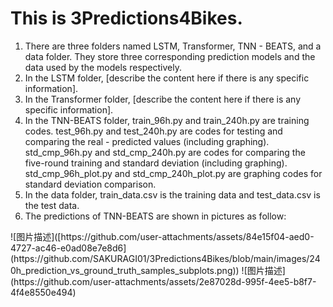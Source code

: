 # This is 3Predictions4Bikes.
<ol>
<li>There are three folders named LSTM, Transformer, TNN - BEATS, and a data folder. They store three corresponding prediction models and the data used by the models respectively.</li>
<li>In the LSTM folder, [describe the content here if there is any specific information].</li>
<li>In the Transformer folder, [describe the content here if there is any specific information].</li>
<li>In the TNN-BEATS folder, train_96h.py and train_240h.py are training codes. test_96h.py and test_240h.py are codes for testing and comparing the real - predicted values (including graphing). std_cmp_96h.py and std_cmp_240h.py are codes for comparing the five-round training and standard deviation (including graphing). std_cmp_96h_plot.py and std_cmp_240h_plot.py are graphing codes for standard deviation comparison.</li>
<li>In the data folder, train_data.csv is the training data and test_data.csv is the test data.</li>  
<li>The predictions of TNN-BEATS are shown in pictures as follow: </li>
</ol>
![图片描述]([https://github.com/user-attachments/assets/84e15f04-aed0-4727-ac46-e0ad08e7e8d6](https://github.com/SAKURAGI01/3Predictions4Bikes/blob/main/images/240h_prediction_vs_ground_truth_samples_subplots.png))
![图片描述](https://github.com/user-attachments/assets/2e87028d-995f-4ee5-b8f7-4f4e8550e494)
